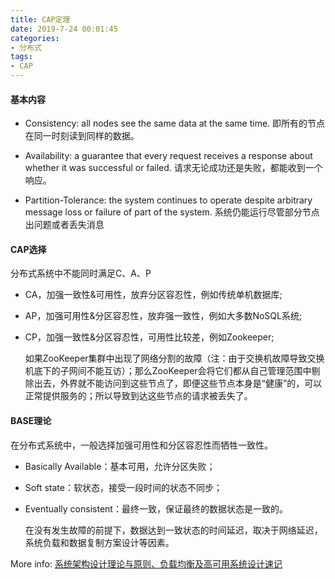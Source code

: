 ```yaml
---
title: CAP定理
date: 2019-7-24 00:01:45
categories:
- 分布式
tags:
- CAP
---
```


#### 基本内容

* Consistency: all nodes see the same data at the same time. 即所有的节点在同一时刻读到同样的数据。

* Availability: a guarantee that every request receives a response about whether it was successful or failed. 请求无论成功还是失败，都能收到一个响应。

* Partition-Tolerance: the system continues to operate despite arbitrary message loss or failure of part of the system. 系统仍能运行尽管部分节点出问题或者丢失消息

#### CAP选择

分布式系统中不能同时满足C、A、P

* CA，加强一致性&可用性，放弃分区容忍性，例如传统单机数据库;

* AP，加强可用性&分区容忍性，放弃强一致性，例如大多数NoSQL系统;

* CP，加强一致性&分区容忍性，可用性比较差，例如Zookeeper; 
 
  如果ZooKeeper集群中出现了网络分割的故障（注：由于交换机故障导致交换机底下的子网间不能互访）；那么ZooKeeper会将它们都从自己管理范围中剔除出去，外界就不能访问到这些节点了，即便这些节点本身是“健康”的，可以正常提供服务的；所以导致到达这些节点的请求被丢失了。
  
#### BASE理论

在分布式系统中，一般选择加强可用性和分区容忍性而牺牲一致性。

* Basically Available：基本可用，允许分区失败；

* Soft state：软状态，接受一段时间的状态不同步；

* Eventually consistent：最终一致，保证最终的数据状态是一致的。

  在没有发生故障的前提下，数据达到一致状态的时间延迟，取决于网络延迟，系统负载和数据复制方案设计等因素。
  
More info: [系统架构设计理论与原则、负载均衡及高可用系统设计速记](https://www.cnblogs.com/jeffwongishandsome/p/talk-about-arch-design-and-load-balance-and-hign-availability-in-system-architecture.html)